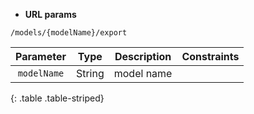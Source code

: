 * **URL params**

`/models/{modelName}/export`  

Parameter | Type | Description | Constraints  
:-------: | :--: | :---------: | :---------:  
`modelName` | String | model name |   
{: .table .table-striped}

